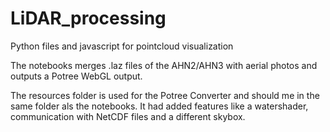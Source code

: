 # LiDAR_processing
Python files and javascript for pointcloud visualization

The notebooks merges .laz files of the AHN2/AHN3 with aerial photos and outputs a Potree WebGL output. 

The resources folder is used for the Potree Converter and should me in the same folder als the notebooks. It had added features like a watershader, communication with NetCDF files and a different skybox.
